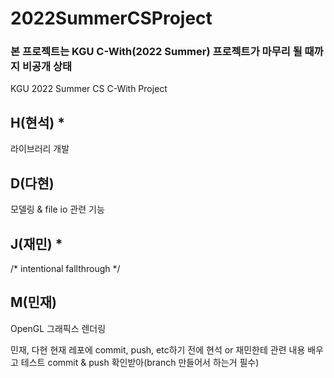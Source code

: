 # 2022SummerCSProject
### 본 프로젝트는 KGU C-With(2022 Summer) 프로젝트가 마무리 될 때까지 비공개 상태

KGU 2022 Summer CS C-With Project

## H(현석) *
라이브러리 개발
## D(다현)
모델링 & file io 관련 기능
## J(재민) *
/* intentional fallthrough */
## M(민재)
OpenGL 그래픽스 렌더링

민재, 다현 현재 레포에 commit, push, etc하기 전에 현석 or 재민한테 관련 내용 배우고 테스트 commit & push 확인받아(branch 만들어서 하는거 필수)

